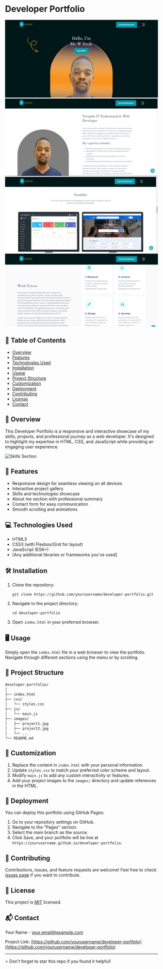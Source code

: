 # Developer Portfolio

![Portfolio Preview](./1.png)
![Portfolio Preview](./2.png)
![Portfolio Preview](./3.png)
![Portfolio Preview](./4.png)

## 📌 Table of Contents

- [Overview](#overview)
- [Features](#features)
- [Technologies Used](#technologies-used)
- [Installation](#installation)
- [Usage](#usage)
- [Project Structure](#project-structure)
- [Customization](#customization)
- [Deployment](#deployment)
- [Contributing](#contributing)
- [License](#license)
- [Contact](#contact)

## 🌟 Overview

This Developer Portfolio is a responsive and interactive showcase of my skills, projects, and professional journey as a web developer. It's designed to highlight my expertise in HTML, CSS, and JavaScript while providing an engaging user experience.

![Skills Section](./skills-section.png)

## 🚀 Features

- Responsive design for seamless viewing on all devices
- Interactive project gallery
- Skills and technologies showcase
- About me section with professional summary
- Contact form for easy communication
- Smooth scrolling and animations

## 💻 Technologies Used

- HTML5
- CSS3 (with Flexbox/Grid for layout)
- JavaScript (ES6+)
- [Any additional libraries or frameworks you've used]

## 🛠 Installation

1. Clone the repository:
   ```
   git clone https://github.com/yourusername/developer-portfolio.git
   ```
2. Navigate to the project directory:
   ```
   cd developer-portfolio
   ```
3. Open `index.html` in your preferred browser.

## 🖥 Usage

Simply open the `index.html` file in a web browser to view the portfolio. Navigate through different sections using the menu or by scrolling.

## 📁 Project Structure

```
developer-portfolio/
│
├── index.html
├── css/
│   └── styles.css
├── js/
│   └── main.js
├── images/
│   ├── project1.jpg
│   ├── project2.jpg
│   └── ...
└── README.md
```

## 🎨 Customization

1. Replace the content in `index.html` with your personal information.
2. Update `styles.css` to match your preferred color scheme and layout.
3. Modify `main.js` to add any custom interactivity or features.
4. Add your project images to the `images/` directory and update references in the HTML.

## 🚀 Deployment

You can deploy this portfolio using GitHub Pages:

1. Go to your repository settings on GitHub.
2. Navigate to the "Pages" section.
3. Select the main branch as the source.
4. Click Save, and your portfolio will be live at `https://yourusername.github.io/developer-portfolio`.

## 🤝 Contributing

Contributions, issues, and feature requests are welcome! Feel free to check [issues page](https://github.com/yourusername/developer-portfolio/issues) if you want to contribute.

## 📄 License

This project is [MIT](https://choosealicense.com/licenses/mit/) licensed.

## 📬 Contact

Your Name - [your.email@example.com](mailto:your.email@example.com)

Project Link: [https://github.com/yourusername/developer-portfolio](https://github.com/yourusername/developer-portfolio)

---

⭐️ Don't forget to star this repo if you found it helpful!
